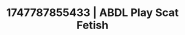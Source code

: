 ---
categories:
- Tan lines & lingerie
- ASMR tingles
- Ass worship
- Whispered desires
- Digital dominatrix
image: /assets/images/1747787855433.jpg
layout: post
seo:
  description: Featured content with high-quality ABDL Play, Scat Fetish. HD images
    available.
  keywords: ABDL Play, Scat Fetish
  og_image: /assets/images/1747787855433.jpg
  schema_type: VisualArtwork
tags:
- ABDL Play
- Scat Fetish
- '#1747787855433'
title: 1747787855433 | ABDL Play Scat Fetish
---